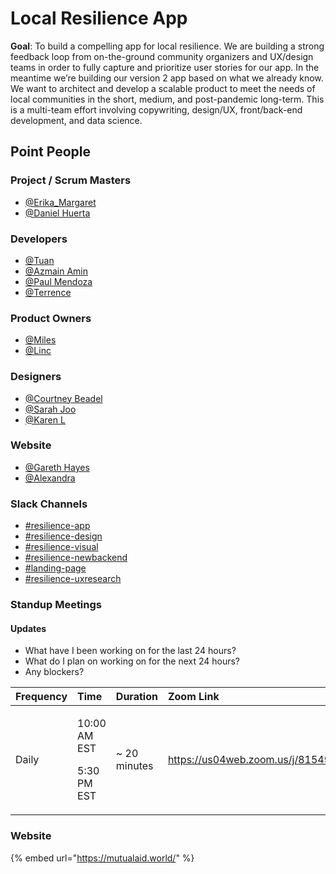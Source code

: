 # Local Resilience App

**Goal**: To build a compelling app for local resilience. We are building a strong feedback loop from on-the-ground community organizers and UX/design teams in order to fully capture and prioritize user stories for our app. In the meantime we’re building our version 2 app based on what we already know. We want to architect and develop a scalable product to meet the needs of local communities in the short, medium, and post-pandemic long-term. This is a multi-team effort involving copywriting, design/UX, front/back-end development, and data science. 

## **Point People**

### **Project / Scrum Masters**

* [@Erika\_Margaret](https://mutualaidworld.slack.com/team/U010AHXUN72) 
* [@Daniel Huerta](https://mutualaidworld.slack.com)

### **Developers**

* [@Tuan](https://mutualaidworld.slack.com/team/UVD8UBX0B) 
* [@Azmain Amin](https://mutualaidworld.slack.com/team/U010CJL9F2T)
* [@Paul Mendoza](https://app.slack.com/team/U011F9USMMF)
* [@Terrence](https://app.slack.com/team/U010CLC1R6J)

### **Product Owners**

* [@Miles](https://mutualaidworld.slack.com/team/U0109L8SYH3) 
* [@Linc](https://mutualaidworld.slack.com/team/UVDGL2V97) 

### **Designers**

* [@Courtney Beadel](https://mutualaidworld.slack.com)
* [@Sarah Joo](https://mutualaidworld.slack.com)
* [@Karen L](https://mutualaidworld.slack.com)

### **Website**

* [@Gareth Hayes](https://app.slack.com/team/U011J9S1VMX)
* [@Alexandra](https://app.slack.com/team/U011BKP4NHM)

### **Slack Channels**

* [\#resilience-app](https://mutualaidworld.slack.com/archives/C010VC3EN2G)
* [\#resilience-design](https://mutualaidworld.slack.com)
* [\#resilience-visual](https://mutualaidworld.slack.com)
* [\#resilience-newbackend](https://mutualaidworld.slack.com)
* [\#landing-page](https://mutualaidworld.slack.com)
* [\#resilience-uxresearch](https://mutualaidworld.slack.com)

### Standup Meetings

#### Updates

* What have I been working on for the last 24 hours?
* What do I plan on working on for the next 24 hours?
* Any blockers?

<table>
  <thead>
    <tr>
      <th style="text-align:left">Frequency</th>
      <th style="text-align:left">Time</th>
      <th style="text-align:left">Duration</th>
      <th style="text-align:left">Zoom Link</th>
    </tr>
  </thead>
  <tbody>
    <tr>
      <td style="text-align:left">Daily</td>
      <td style="text-align:left">
        <p>10:00 AM EST</p>
        <p>5:30 PM EST</p>
      </td>
      <td style="text-align:left">~ 20 minutes</td>
      <td style="text-align:left"><a href="https://us04web.zoom.us/j/815495144">https://us04web.zoom.us/j/815495144</a>
      </td>
    </tr>
  </tbody>
</table>

### **Website**

{% embed url="https://mutualaid.world/" %}



